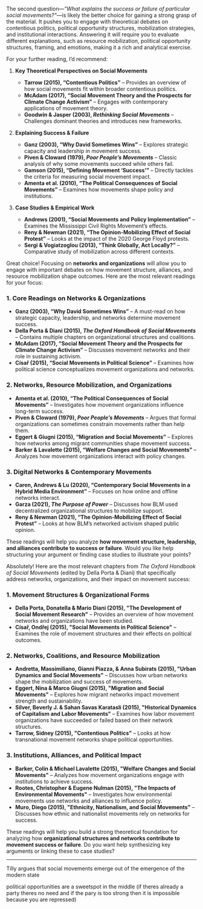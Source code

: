 The second question—_"What explains the success or failure of particular social movements?"_—is likely the better choice for gaining a strong grasp of the material. It pushes you to engage with theoretical debates on contentious politics, political opportunity structures, mobilization strategies, and institutional interactions. Answering it will require you to evaluate different explanations, such as resource mobilization, political opportunity structures, framing, and emotions, making it a rich and analytical exercise.

For your further reading, I’d recommend:

1. **Key Theoretical Perspectives on Social Movements**
    
    - **Tarrow (2015), “Contentious Politics”** – Provides an overview of how social movements fit within broader contentious politics.
    - **McAdam (2017), “Social Movement Theory and the Prospects for Climate Change Activism”** – Engages with contemporary applications of movement theory.
    - **Goodwin & Jasper (2003), _Rethinking Social Movements_** – Challenges dominant theories and introduces new frameworks.
2. **Explaining Success & Failure**
    
    - **Ganz (2003), “Why David Sometimes Wins”** – Explores strategic capacity and leadership in movement success.
    - **Piven & Cloward (1979), _Poor People’s Movements_** – Classic analysis of why some movements succeed while others fail.
    - **Gamson (2015), “Defining Movement ‘Success’”** – Directly tackles the criteria for measuring social movement impact.
    - **Amenta et al. (2010), “The Political Consequences of Social Movements”** – Examines how movements shape policy and institutions.
3. **Case Studies & Empirical Work**
    
    - **Andrews (2001), “Social Movements and Policy Implementation”** – Examines the Mississippi Civil Rights Movement’s effects.
    - **Reny & Newman (2021), “The Opinion-Mobilizing Effect of Social Protest”** – Looks at the impact of the 2020 George Floyd protests.
    - **Sergi & Vogiatzoglou (2013), “Think Globally, Act Locally?”** – Comparative study of mobilization across different contexts.


Great choice! Focusing on **networks and organizations** will allow you to engage with important debates on how movement structure, alliances, and resource mobilization shape outcomes. Here are the most relevant readings for your focus:

### **1. Core Readings on Networks & Organizations**

- **Ganz (2003), “Why David Sometimes Wins”** – A must-read on how strategic capacity, leadership, and networks determine movement success.
- **Della Porta & Diani (2015), _The Oxford Handbook of Social Movements_** – Contains multiple chapters on organizational structures and coalitions.
- **McAdam (2017), “Social Movement Theory and the Prospects for Climate Change Activism”** – Discusses movement networks and their role in sustaining activism.
- **Císař (2015), “Social Movements in Political Science”** – Examines how political science conceptualizes movement organizations and networks.

### **2. Networks, Resource Mobilization, and Organizations**

- **Amenta et al. (2010), “The Political Consequences of Social Movements”** – Investigates how movement organizations influence long-term success.
- **Piven & Cloward (1979), _Poor People’s Movements_** – Argues that formal organizations can sometimes constrain movements rather than help them.
- **Eggert & Giugni (2015), “Migration and Social Movements”** – Explores how networks among migrant communities shape movement success.
- **Barker & Lavalette (2015), “Welfare Changes and Social Movements”** – Analyzes how movement organizations interact with policy changes.

### **3. Digital Networks & Contemporary Movements**

- **Caren, Andrews & Lu (2020), “Contemporary Social Movements in a Hybrid Media Environment”** – Focuses on how online and offline networks interact.
- **Garza (2021), _The Purpose of Power_** – Discusses how BLM used decentralized organizational structures to mobilize support.
- **Reny & Newman (2021), “The Opinion-Mobilizing Effect of Social Protest”** – Looks at how BLM’s networked activism shaped public opinion.

These readings will help you analyze **how movement structure, leadership, and alliances contribute to success or failure**. Would you like help structuring your argument or finding case studies to illustrate your points?

Absolutely! Here are the most relevant chapters from _The Oxford Handbook of Social Movements_ (edited by Della Porta & Diani) that specifically address networks, organizations, and their impact on movement success:

### **1. Movement Structures & Organizational Forms**

- **Della Porta, Donatella & Mario Diani (2015), "The Development of Social Movement Research"** – Provides an overview of how movement networks and organizations have been studied.
- **Císař, Ondřej (2015), "Social Movements in Political Science"** – Examines the role of movement structures and their effects on political outcomes.

### **2. Networks, Coalitions, and Resource Mobilization**

- **Andretta, Massimiliano, Gianni Piazza, & Anna Subirats (2015), "Urban Dynamics and Social Movements"** – Discusses how urban networks shape the mobilization and success of movements.
- **Eggert, Nina & Marco Giugni (2015), "Migration and Social Movements"** – Explores how migrant networks impact movement strength and sustainability.
- **Silver, Beverly J. & Sahan Savas Karatasli (2015), "Historical Dynamics of Capitalism and Labor Movements"** – Examines how labor movement organizations have succeeded or failed based on their network structures.
- **Tarrow, Sidney (2015), "Contentious Politics"** – Looks at how transnational movement networks shape political opportunities.

### **3. Institutions, Alliances, and Political Impact**

- **Barker, Colin & Michael Lavalette (2015), "Welfare Changes and Social Movements"** – Analyzes how movement organizations engage with institutions to achieve success.
- **Rootes, Christopher & Eugene Nulman (2015), "The Impacts of Environmental Movements"** – Investigates how environmental movements use networks and alliances to influence policy.
- **Muro, Diego (2015), "Ethnicity, Nationalism, and Social Movements"** – Discusses how ethnic and nationalist movements rely on networks for success.

These readings will help you build a strong theoretical foundation for analyzing how **organizational structures and networks contribute to movement success or failure**. Do you want help synthesizing key arguments or linking these to case studies?

---

Tilly argues that social movements emerge out of the emergence of the modern state

political opportunities are a sweetspot in the middle (if theres already a party theres no need and if the pary is too strong then it is impossible because you are repressed)
